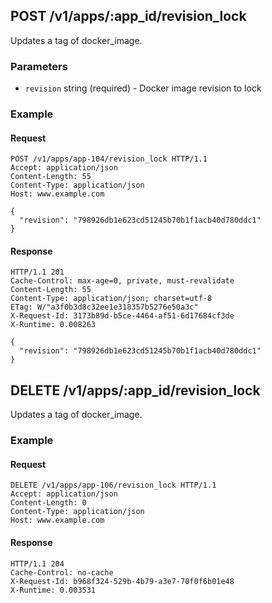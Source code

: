 ## POST /v1/apps/:app_id/revision_lock
Updates a tag of docker_image.

### Parameters
* `revision` string (required) - Docker image revision to lock

### Example

#### Request
```
POST /v1/apps/app-104/revision_lock HTTP/1.1
Accept: application/json
Content-Length: 55
Content-Type: application/json
Host: www.example.com

{
  "revision": "798926db1e623cd51245b70b1f1acb40d780ddc1"
}
```

#### Response
```
HTTP/1.1 201
Cache-Control: max-age=0, private, must-revalidate
Content-Length: 55
Content-Type: application/json; charset=utf-8
ETag: W/"a3f0b3d8c32ee1e318357b5276e50a3c"
X-Request-Id: 3173b89d-b5ce-4464-af51-6d17684cf3de
X-Runtime: 0.008263

{
  "revision": "798926db1e623cd51245b70b1f1acb40d780ddc1"
}
```

## DELETE /v1/apps/:app_id/revision_lock
Updates a tag of docker_image.

### Example

#### Request
```
DELETE /v1/apps/app-106/revision_lock HTTP/1.1
Accept: application/json
Content-Length: 0
Content-Type: application/json
Host: www.example.com
```

#### Response
```
HTTP/1.1 204
Cache-Control: no-cache
X-Request-Id: b968f324-529b-4b79-a3e7-70f0f6b01e48
X-Runtime: 0.003531
```

